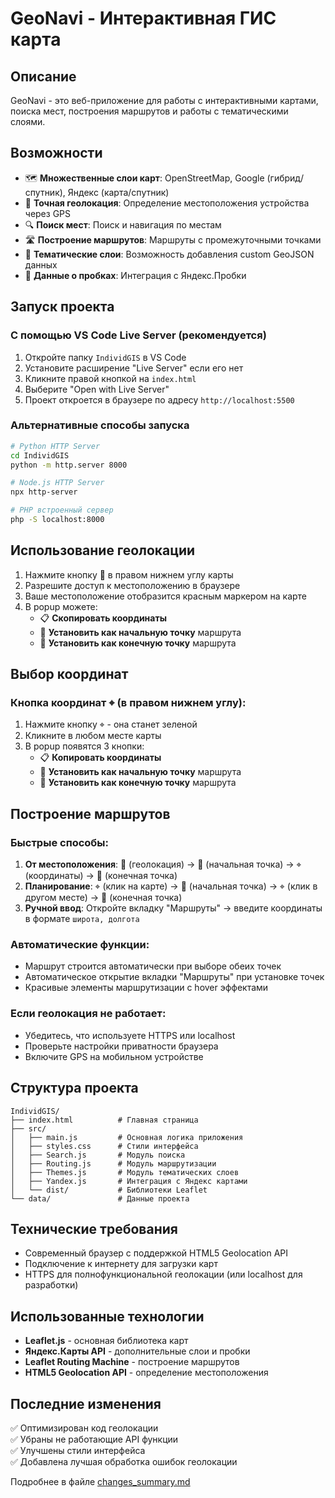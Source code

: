 # GeoNavi - Интерактивная ГИС карта

## Описание
GeoNavi - это веб-приложение для работы с интерактивными картами, поиска мест, построения маршрутов и работы с тематическими слоями.

## Возможности
- 🗺️ **Множественные слои карт**: OpenStreetMap, Google (гибрид/спутник), Яндекс (карта/спутник)
- 📍 **Точная геолокация**: Определение местоположения устройства через GPS
- 🔍 **Поиск мест**: Поиск и навигация по местам
- 🛣️ **Построение маршрутов**: Маршруты с промежуточными точками
- 🎨 **Тематические слои**: Возможность добавления custom GeoJSON данных
- 🚦 **Данные о пробках**: Интеграция с Яндекс.Пробки

## Запуск проекта

### С помощью VS Code Live Server (рекомендуется)
1. Откройте папку `IndividGIS` в VS Code
2. Установите расширение "Live Server" если его нет
3. Кликните правой кнопкой на `index.html`
4. Выберите "Open with Live Server"
5. Проект откроется в браузере по адресу `http://localhost:5500`

### Альтернативные способы запуска
```bash
# Python HTTP Server
cd IndividGIS
python -m http.server 8000

# Node.js HTTP Server  
npx http-server

# PHP встроенный сервер
php -S localhost:8000
```

## Использование геолокации
1. Нажмите кнопку 📍 в правом нижнем углу карты
2. Разрешите доступ к местоположению в браузере
3. Ваше местоположение отобразится красным маркером на карте
4. В popup можете:
   - 📋 **Скопировать координаты**
   - 🚀 **Установить как начальную точку** маршрута
   - 🏁 **Установить как конечную точку** маршрута

## Выбор координат
### Кнопка координат ⌖ (в правом нижнем углу):
1. Нажмите кнопку ⌖ - она станет зеленой
2. Кликните в любом месте карты
3. В popup появятся 3 кнопки:
   - 📋 **Копировать координаты**
   - 🚀 **Установить как начальную точку** маршрута
   - 🏁 **Установить как конечную точку** маршрута

## Построение маршрутов
### Быстрые способы:
1. **От местоположения**: 📍 (геолокация) → 🚀 (начальная точка) → ⌖ (координаты) → 🏁 (конечная точка)
2. **Планирование**: ⌖ (клик на карте) → 🚀 (начальная точка) → ⌖ (клик в другом месте) → 🏁 (конечная точка)
3. **Ручной ввод**: Откройте вкладку "Маршруты" → введите координаты в формате `широта, долгота`

### Автоматические функции:
- Маршрут строится автоматически при выборе обеих точек
- Автоматическое открытие вкладки "Маршруты" при установке точек
- Красивые элементы маршрутизации с hover эффектами

### Если геолокация не работает:
- Убедитесь, что используете HTTPS или localhost
- Проверьте настройки приватности браузера
- Включите GPS на мобильном устройстве

## Структура проекта
```
IndividGIS/
├── index.html          # Главная страница
├── src/
│   ├── main.js         # Основная логика приложения
│   ├── styles.css      # Стили интерфейса
│   ├── Search.js       # Модуль поиска
│   ├── Routing.js      # Модуль маршрутизации
│   ├── Themes.js       # Модуль тематических слоев
│   ├── Yandex.js       # Интеграция с Яндекс картами
│   └── dist/           # Библиотеки Leaflet
└── data/               # Данные проекта
```

## Технические требования
- Современный браузер с поддержкой HTML5 Geolocation API
- Подключение к интернету для загрузки карт
- HTTPS для полнофункциональной геолокации (или localhost для разработки)

## Использованные технологии
- **Leaflet.js** - основная библиотека карт
- **Яндекс.Карты API** - дополнительные слои и пробки
- **Leaflet Routing Machine** - построение маршрутов
- **HTML5 Geolocation API** - определение местоположения

## Последние изменения
✅ Оптимизирован код геолокации  
✅ Убраны не работающие API функции  
✅ Улучшены стили интерфейса  
✅ Добавлена лучшая обработка ошибок геолокации  

Подробнее в файле [changes_summary.md](../docs/changes_summary.md)
